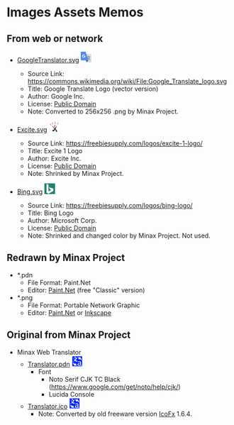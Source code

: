 ﻿# Images Assets Memos

## From web or network
- [GoogleTranslator.svg](./GoogleTranslator.svg) <img src="./GoogleTranslator.png" width="24" title="Google Translate Logo (vector version)">
  - Source Link: https://commons.wikimedia.org/wiki/File:Google_Translate_logo.svg
  - Title: Google Translate Logo (vector version)
  - Author: Google Inc.
  - License: [Public Domain](https://en.wikipedia.org/wiki/Wikipedia:Public_domain)
  - Note: Converted to 256x256 .png by Minax Project.

- [Excite.svg](./Excite.svg) <img src="./Excite.png" width="24" title="Excite 1 Logo">
  - Source Link: https://freebiesupply.com/logos/excite-1-logo/
  - Title: Excite 1 Logo
  - Author: Excite Inc.
  - License: [Public Domain](https://en.wikipedia.org/wiki/Wikipedia:Public_domain)
  - Note: Shrinked by Minax Project.

- [Bing.svg](./Bing.svg) <img src="./Bing.png" width="24" title="Bing Logo">
  - Source Link: https://freebiesupply.com/logos/bing-logo/
  - Title: Bing Logo
  - Author: Microsoft Corp.
  - License: [Public Domain](https://en.wikipedia.org/wiki/Wikipedia:Public_domain)
  - Note: Shrinked and changed color by Minax Project. Not used.

## Redrawn by Minax Project
- *.pdn
  - File Format: Paint.Net
  - Editor: [Paint.Net](https://www.getpaint.net/) (free "Classic" version)
- *.png
  - File Format: Portable Network Graphic
  - Editor: [Paint.Net](https://www.getpaint.net/) or [Inkscape](https://www.inkscape.org)

## Original from Minax Project
- Minax Web Translator
  - [Translator.pdn](./Translator.pdn) <img src="./Translator.png" width="24" title="Translator App Icon">
    - Font
      - Noto Serif CJK TC Black (https://www.google.com/get/noto/help/cjk/)
      - Lucida Console
  - [Translator.ico](./Translator.ico) <img src="./Translator.png" width="24" title="Translator App Icon">
    - Note: Converted by old freeware version [IcoFx](https://icofx.ro/) 1.6.4.
